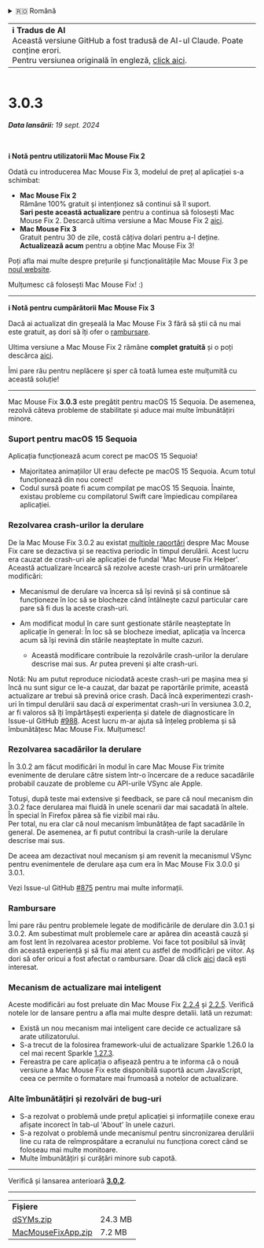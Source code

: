 <details>
<summary>🇷🇴 Română</summary>

[🇬🇧 English (GitHub)](https://github.com/noah-nuebling/mac-mouse-fix/releases/tag/3.0.3)\
[🇦🇩 Català](https://redirect.macmousefix.com/?target=mmf-release&tag=3.0.3&locale=ca)\
[🇩🇪 Deutsch](https://redirect.macmousefix.com/?target=mmf-release&tag=3.0.3&locale=de)\
[🇪🇸 Español](https://redirect.macmousefix.com/?target=mmf-release&tag=3.0.3&locale=es)\
[🇫🇷 Français](https://redirect.macmousefix.com/?target=mmf-release&tag=3.0.3&locale=fr)\
[🇮🇩 Indonesia](https://redirect.macmousefix.com/?target=mmf-release&tag=3.0.3&locale=id)\
[🇮🇹 Italiano](https://redirect.macmousefix.com/?target=mmf-release&tag=3.0.3&locale=it)\
[🇭🇺 Magyar](https://redirect.macmousefix.com/?target=mmf-release&tag=3.0.3&locale=hu)\
[🇳🇱 Nederlands](https://redirect.macmousefix.com/?target=mmf-release&tag=3.0.3&locale=nl)\
[🇵🇱 Polski](https://redirect.macmousefix.com/?target=mmf-release&tag=3.0.3&locale=pl)\
[🇧🇷 Português (Brasil)](https://redirect.macmousefix.com/?target=mmf-release&tag=3.0.3&locale=pt-BR)\
[🇵🇹 Português (Portugal)](https://redirect.macmousefix.com/?target=mmf-release&tag=3.0.3&locale=pt-PT)\
**🇷🇴 Română**\
[🇸🇪 Svenska](https://redirect.macmousefix.com/?target=mmf-release&tag=3.0.3&locale=sv)\
[🇻🇳 Tiếng Việt](https://redirect.macmousefix.com/?target=mmf-release&tag=3.0.3&locale=vi)\
[🇹🇷 Türkçe](https://redirect.macmousefix.com/?target=mmf-release&tag=3.0.3&locale=tr)\
[🇨🇿 Čeština](https://redirect.macmousefix.com/?target=mmf-release&tag=3.0.3&locale=cs)\
[🇬🇷 Ελληνικά](https://redirect.macmousefix.com/?target=mmf-release&tag=3.0.3&locale=el)\
[🇷🇺 Русский](https://redirect.macmousefix.com/?target=mmf-release&tag=3.0.3&locale=ru)\
[🇺🇦 Українська](https://redirect.macmousefix.com/?target=mmf-release&tag=3.0.3&locale=uk)\
[🇮🇱 עברית](https://redirect.macmousefix.com/?target=mmf-release&tag=3.0.3&locale=he)\
[🇸🇦 العربية](https://redirect.macmousefix.com/?target=mmf-release&tag=3.0.3&locale=ar)\
[🇮🇳 हिन्दी](https://redirect.macmousefix.com/?target=mmf-release&tag=3.0.3&locale=hi)\
[🇹🇭 ไทย](https://redirect.macmousefix.com/?target=mmf-release&tag=3.0.3&locale=th)\
[🇨🇳 中文 (简体)](https://redirect.macmousefix.com/?target=mmf-release&tag=3.0.3&locale=zh-Hans)\
[🇨🇳 中文 (繁體)](https://redirect.macmousefix.com/?target=mmf-release&tag=3.0.3&locale=zh-Hant)\
[🇭🇰 中文（香港)](https://redirect.macmousefix.com/?target=mmf-release&tag=3.0.3&locale=zh-HK)\
[🇯🇵 日本語](https://redirect.macmousefix.com/?target=mmf-release&tag=3.0.3&locale=ja)\
[🇰🇷 한국어](https://redirect.macmousefix.com/?target=mmf-release&tag=3.0.3&locale=ko)\
[Help translate Mac Mouse Fix to different languages!](https://github.com/noah-nuebling/mac-mouse-fix/discussions/731)
</details>
<table align=><td>
<b>ℹ️ Tradus de AI</b><br>
Această versiune GitHub a fost tradusă de AI-ul Claude. Poate conține erori.<br>
Pentru versiunea originală în engleză, <a href="https://github.com/noah-nuebling/mac-mouse-fix/releases/tag/3.0.3">click aici</a>.
</td></table>

<table></table>

# 3.0.3
***Data lansării:** 19 sept. 2024*

<br>

**ℹ️ Notă pentru utilizatorii Mac Mouse Fix 2**

Odată cu introducerea Mac Mouse Fix 3, modelul de preț al aplicației s-a schimbat:

- **Mac Mouse Fix 2**\
Rămâne 100% gratuit și intenționez să continui să îl suport.\
**Sari peste această actualizare** pentru a continua să folosești Mac Mouse Fix 2. Descarcă ultima versiune a Mac Mouse Fix 2 [aici](https://redirect.macmousefix.com/?target=mmf2-latest&locale=ro).
- **Mac Mouse Fix 3**\
Gratuit pentru 30 de zile, costă câțiva dolari pentru a-l deține.\
**Actualizează acum** pentru a obține Mac Mouse Fix 3!

Poți afla mai multe despre prețurile și funcționalitățile Mac Mouse Fix 3 pe [noul website](https://macmousefix.com/).

Mulțumesc că folosești Mac Mouse Fix! :)

---

**ℹ️ Notă pentru cumpărătorii Mac Mouse Fix 3**

Dacă ai actualizat din greșeală la Mac Mouse Fix 3 fără să știi că nu mai este gratuit, aș dori să îți ofer o [rambursare](https://redirect.macmousefix.com/?target=mmf-apply-for-refund&locale=ro).

Ultima versiune a Mac Mouse Fix 2 rămâne **complet gratuită** și o poți descărca [aici](https://redirect.macmousefix.com/?target=mmf2-latest&locale=ro).

Îmi pare rău pentru neplăcere și sper că toată lumea este mulțumită cu această soluție!

---

Mac Mouse Fix **3.0.3** este pregătit pentru macOS 15 Sequoia. De asemenea, rezolvă câteva probleme de stabilitate și aduce mai multe îmbunătățiri minore.

### Suport pentru macOS 15 Sequoia

Aplicația funcționează acum corect pe macOS 15 Sequoia!

- Majoritatea animațiilor UI erau defecte pe macOS 15 Sequoia. Acum totul funcționează din nou corect!
- Codul sursă poate fi acum compilat pe macOS 15 Sequoia. Înainte, existau probleme cu compilatorul Swift care împiedicau compilarea aplicației.

### Rezolvarea crash-urilor la derulare

De la Mac Mouse Fix 3.0.2 au existat [multiple raportări](https://github.com/noah-nuebling/mac-mouse-fix/issues/988) despre Mac Mouse Fix care se dezactiva și se reactiva periodic în timpul derulării. Acest lucru era cauzat de crash-uri ale aplicației de fundal 'Mac Mouse Fix Helper'. Această actualizare încearcă să rezolve aceste crash-uri prin următoarele modificări:

- Mecanismul de derulare va încerca să își revină și să continue să funcționeze în loc să se blocheze când întâlnește cazul particular care pare să fi dus la aceste crash-uri.
- Am modificat modul în care sunt gestionate stările neașteptate în aplicație în general: În loc să se blocheze imediat, aplicația va încerca acum să își revină din stările neașteptate în multe cazuri.

    - Această modificare contribuie la rezolvările crash-urilor la derulare descrise mai sus. Ar putea preveni și alte crash-uri.

Notă: Nu am putut reproduce niciodată aceste crash-uri pe mașina mea și încă nu sunt sigur ce le-a cauzat, dar bazat pe raportările primite, această actualizare ar trebui să prevină orice crash. Dacă încă experimentezi crash-uri în timpul derulării sau dacă *ai* experimentat crash-uri în versiunea 3.0.2, ar fi valoros să îți împărtășești experiența și datele de diagnosticare în Issue-ul GitHub [#988](https://github.com/noah-nuebling/mac-mouse-fix/issues/988). Acest lucru m-ar ajuta să înțeleg problema și să îmbunătățesc Mac Mouse Fix. Mulțumesc!

### Rezolvarea sacadărilor la derulare

În 3.0.2 am făcut modificări în modul în care Mac Mouse Fix trimite evenimente de derulare către sistem într-o încercare de a reduce sacadările probabil cauzate de probleme cu API-urile VSync ale Apple.

Totuși, după teste mai extensive și feedback, se pare că noul mecanism din 3.0.2 face derularea mai fluidă în unele scenarii dar mai sacadată în altele. În special în Firefox părea să fie vizibil mai rău.\
Per total, nu era clar că noul mecanism îmbunătățea de fapt sacadările în general. De asemenea, ar fi putut contribui la crash-urile la derulare descrise mai sus.

De aceea am dezactivat noul mecanism și am revenit la mecanismul VSync pentru evenimentele de derulare așa cum era în Mac Mouse Fix 3.0.0 și 3.0.1.

Vezi Issue-ul GitHub [#875](https://github.com/noah-nuebling/mac-mouse-fix/issues/875) pentru mai multe informații.

### Rambursare

Îmi pare rău pentru problemele legate de modificările de derulare din 3.0.1 și 3.0.2. Am subestimat mult problemele care ar apărea din această cauză și am fost lent în rezolvarea acestor probleme. Voi face tot posibilul să învăț din această experiență și să fiu mai atent cu astfel de modificări pe viitor. Aș dori să ofer oricui a fost afectat o rambursare. Doar dă click [aici](https://redirect.macmousefix.com/?target=mmf-apply-for-refund&locale=ro) dacă ești interesat.

### Mecanism de actualizare mai inteligent

Aceste modificări au fost preluate din Mac Mouse Fix [2.2.4](https://redirect.macmousefix.com/?target=mmf-release&tag=2.2.4&locale=ro) și [2.2.5](https://redirect.macmousefix.com/?target=mmf-release&tag=2.2.5&locale=ro). Verifică notele lor de lansare pentru a afla mai multe despre detalii. Iată un rezumat:

- Există un nou mecanism mai inteligent care decide ce actualizare să arate utilizatorului.
- S-a trecut de la folosirea framework-ului de actualizare Sparkle 1.26.0 la cel mai recent Sparkle [1.27.3](https://github.com/sparkle-project/Sparkle/releases/tag/1.27.3).
- Fereastra pe care aplicația o afișează pentru a te informa că o nouă versiune a Mac Mouse Fix este disponibilă suportă acum JavaScript, ceea ce permite o formatare mai frumoasă a notelor de actualizare.

### Alte îmbunătățiri și rezolvări de bug-uri

- S-a rezolvat o problemă unde prețul aplicației și informațiile conexe erau afișate incorect în tab-ul 'About' în unele cazuri.
- S-a rezolvat o problemă unde mecanismul pentru sincronizarea derulării line cu rata de reîmprospătare a ecranului nu funcționa corect când se foloseau mai multe monitoare.
- Multe îmbunătățiri și curățări minore sub capotă.

---

Verifică și lansarea anterioară [**3.0.2**](https://redirect.macmousefix.com/?target=mmf-release&tag=3.0.2&locale=ro).

---

<table align="start">
<tr>
    <td colspan=2>
        <b>Fișiere</b>
    </td>
</tr>
<tr>
    <td><a href="https://github.com/noah-nuebling/mac-mouse-fix/releases/download/3.0.3/dSYMs.zip">dSYMs.zip</a></td>
    <td>24.3 MB</td>
</tr>
<tr>
    <td><a href="https://github.com/noah-nuebling/mac-mouse-fix/releases/download/3.0.3/MacMouseFixApp.zip">MacMouseFixApp.zip</a></td>
    <td>7.2 MB</td>
</tr>
</table>